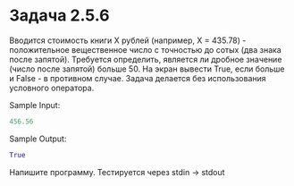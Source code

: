 # Задача 2.5.6

Вводится стоимость книги X рублей (например, X = 435.78) - положительное вещественное число с точностью до сотых (два знака после запятой). Требуется определить, является ли дробное значение (число после запятой) больше 50. На экран вывести True, если больше и False - в противном случае. Задача делается без использования условного оператора.

Sample Input:

```python
456.56
```

Sample Output:

```python
True
```

 Напишите программу. Тестируется через stdin → stdout
